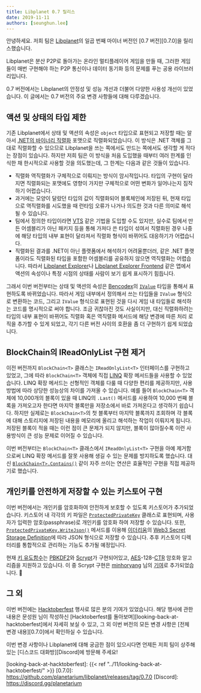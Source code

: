 ```yaml
---
title: Libplanet 0.7 릴리스
date: 2019-11-11
authors: [seunghun.lee]
---
```


안녕하세요. 저희 팀은 [Libplanet]의 일곱 번째 마이너 버전인 [0.7 버전][0.7.0]을 릴리스했습니다.

Libplanet은 분산 P2P로 돌아가는 온라인 멀티플레이어 게임을 만들 때, 그러한 게임들이 매번 구현해야 하는 P2P 통신이나 데이터 동기화 등의 문제를 푸는 공용 라이브러리입니다.

0.7 버전에서는 Libplanet의 안정성 및 성능 개선과 더불어 다양한 사용성 개선이 있었습니다. 이 글에서는 0.7 버전의 주요 변경 사항들에 대해 다루겠습니다.

[Libplanet]: https://libplanet.io/

액션 및 상태의 타입 제한
------------------------

기존 Libplanet에서 상태 및 액션의 속성은 `object` 타입으로 표현되고 저장할 때는 알아서 [.NET의 바이너리 직렬화][Binary Serialization] 포맷으로 직렬화되었습니다. 이 방식은 .NET 객체를 그대로 직렬화할 수 있으므로 Libplanet을 쓰는 쪽에서도 만드는 쪽에서도 생각할 게 적다는 장점이 있습니다. 하지만 저희 팀은 이 방식을 처음 도입했을 때부터 여러 한계를 인식한 채 한시적으로 사용할 것을 의도했는데, 그 한계는 다음과 같은 것들이 있습니다.

- 직렬화 역직렬화가 구체적으로 이뤄지는 방식이 암시적입니다. 타입의 구현이 달라지면 직렬화되는 포맷에도 영향이 가지만 구체적으로 어떤 변화가 일어나는지 짐작하기 어렵습니다.
- 과거에는 모양이 달랐던 타입의 값이 직렬화되어 블록체인에 저장된 뒤, 현재 타입으로 역직렬화를 시도했을 때 런타임 오류가 나거나 의도한 것과 다른 의미로 해석될 수 있습니다.
- 팀에서 정의한 타입이라면 [VTS] 같은 기법을 도입할 수도 있지만, 실수로 팀에서 만든 어셈블리가 아닌 패키지 등을 통해 가져다 쓴 타입이 섞여서 직렬화된 경우 나중에 해당 타입의 내부 표현이 달라져서 직렬화 형식이 바뀌어도 대응하기가 어렵습니다.
- 직렬화된 결과를 .NET이 아닌 플랫폼에서 해석하기 어려울뿐더러, 같은 .NET 플랫폼이라도 직렬화된 타입을 포함한 어셈블리를 공유하지 않으면 역직렬화는 어렵습니다. 따라서 [Libplanet Explorer]나 [Libplanet Explorer Frontend] 같은 앱에서 액션의 속성이나 특정 시점의 상태를 사람이 보기 쉽게 표시하기 힘듭니다.

[VTS]: https://docs.microsoft.com/en-us/dotnet/standard/serialization/version-tolerant-serialization
[Libplanet Explorer Frontend]: https://docs.microsoft.com/en-us/dotnet/standard/serialization/version-tolerant-serialization

그래서 이번 버전부터는 상태 및 액션의 속성은 [Bencodex]의 [`IValue`][IValue] 타입을 통해서 표현하도록 바뀌었습니다. 따라서 게임 내부에서 정의해서 쓰는 타입들을 `IValue` 형식으로 변환하는 코드, 그리고 `IValue` 형식으로 표현된 것을 다시 게임 내 타입들로 해석하는 코드를 명시적으로 써야 합니다. 조금 귀찮아진 것도 사실이지만, 대신 직렬화하려는 타입의 내부 표현이 바뀌어도 직렬화 혹은 역직렬화 메서드에 해당 변경에 따른 처리 로직을 추가할 수 있게 되었고, 각기 다른 버전 사이의 호환을 좀 더 구현하기 쉽게 되었습니다.

[Binary Serialization]: https://docs.microsoft.com/en-us/dotnet/standard/serialization/binary-serialization
[Libplanet Explorer]: https://github.com/planetarium/libplanet-explorer
[Bencodex]: https://github.com/planetarium/bencodex.net
[IValue]: https://github.com/planetarium/bencodex.net/blob/0.2.0/Bencodex/Types/IValue.cs


BlockChain<T>의 IReadOnlyList 구현 제거
---------------------------------------

이전 버전까지 `BlockChain<T>` 클래스는 `IReadOnlyList<T>` 인터페이스를 구현하고 있었고, 그에 따라 `BlockChain<T>` 객체에 직접 [LINQ] 확장 메서드들을 사용할 수 있었습니다. LINQ 확장 메서드는 선형적인 객체를 다룰 때 다양한 편리를 제공하지만, 사용 방법에 따라 상당한 성능상의 차이를 가져올 수 있습니다. 예를 들어 `BlockChain<T>` 객체에 10,000개의 블록이 있을 때 LINQ의 `.Last()` 메서드를 사용하여 10,000 번째 블록을 가져오고자 한다면 마지막 블록만을 저장소에서 바로 가져온다고 생각하기 쉽습니다. 하지만 실제로는 `BlockChain<T>`의 첫 블록부터 마지막 블록까지 조회하며 각 블록에 대해 스토리지에 저장된 내용을 메모리에 올리고 해석하는 작업이 이뤄지게 됩니다. 저장된 블록이 적을 때는 이런 점이 큰 문제가 되지 않지만, 블록이 많아질수록 이런 사용방식이 큰 성능 문제로 이어질 수 있습니다.

이번 버전부터는 `BlockChain<T>` 클래스에서 `IReadOnlyList<T>` 구현을 아예 제거함으로써 LINQ 확장 메서드를 잘못 사용해 생길 수 있는 문제를 방지하도록 했습니다. 대신 [`BlockChain<T>.Contains()`][BlockChain<T>.Contains] 같이 자주 쓰이는 연산은 효율적인 구현을 직접 제공하기로 했습니다.

[BlockChain<T>.Contains]: https://docs.libplanet.io/0.7.0/api/Libplanet.Blockchain.BlockChain-1.html#Libplanet_Blockchain_BlockChain_1_Contains_Libplanet_Blocks_Block__0__

[LINQ]: https://docs.microsoft.com/en-us/dotnet/csharp/programming-guide/concepts/linq/


개인키를 안전하게 저장할 수 있는 키스토어 구현
-----------------------------------------------

이번 버전에서는 개인키를 암호화하여 안전하게 보호할 수 있도록 키스토어가 추가되었습니다. 키스토어 내 각각의 키 파일은 [`ProtectedPrivateKey`][ProtectedPrivateKey] 클래스로 표현되며, 사용자가 입력한 암호(passphrase)로 개인키를 암호화 하여 저장할 수 있습니다. 또한, [`ProtectedPrivateKey.WriteJson()`][ProtectedPrivateKey.WriteJson] 메서드를 이용해 [이더리움][Ethereum]의 [Web3 Secret Storage Definition]에 따라 JSON 형식으로 저장할 수 있습니다. 추후 키스토어 디렉터리를 통합적으로 관리하는 기능도 추가될 예정입니다.

[ProtectedPrivateKey]: https://docs.libplanet.io/0.7.0/api/Libplanet.KeyStore.ProtectedPrivateKey.html
[ProtectedPrivateKey.WriteJson]: https://docs.libplanet.io/0.7.0/api/Libplanet.KeyStore.ProtectedPrivateKey.html#Libplanet_KeyStore_ProtectedPrivateKey_WriteJson_Stream_System_Nullable_Guid___

현재 [키 유도함수][Key Derive Function]는 [PBKDF2]와 [Scrypt]가 구현되어있고, [AES]-128-[CTR] 암호화 알고리즘을 지원하고 있습니다. 이 중 Scrypt 구현은 [minhoryang] 님의 [기여][#654]로 추가되었습니다. 🎉

[Ethereum]: https://en.wikipedia.org/wiki/Ethereum
[Web3 Secret Storage Definition]: https://github.com/ethereum/wiki/wiki/Web3-Secret-Storage-Definition
[Key Derive Function]: https://en.wikipedia.org/wiki/Key_derivation_function
[PBKDF2]: https://en.wikipedia.org/wiki/PBKDF2
[Scrypt]: https://en.wikipedia.org/wiki/Scrypt
[AES]: https://ko.wikipedia.org/wiki/%EA%B3%A0%EA%B8%89_%EC%95%94%ED%98%B8%ED%99%94_%ED%91%9C%EC%A4%80
[CTR]: https://ko.wikipedia.org/wiki/%EB%B8%94%EB%A1%9D_%EC%95%94%ED%98%B8_%EC%9A%B4%EC%9A%A9_%EB%B0%A9%EC%8B%9D#%EC%B9%B4%EC%9A%B4%ED%84%B0_(CTR)

[minhoryang]: https://github.com/minhoryang
[#654]: https://github.com/planetarium/libplanet/pull/654


그 외
----

이번 버전에는 [Hacktoberfest] 행사로 많은 분의 기여가 있었습니다. 해당 행사에 관한 내용은 문성원 님이 작성하신 [Hacktoberfest를 돌아보며][looking-back-at-hacktoberfest]에서 자세히 보실 수 있고, 그 외 이번 버전의 모든 변경 사항은 [전체 변경 내용][0.7.0]에서 확인하실 수 있습니다.

이번 변경 사항이나 Libplanet에 대해 궁금한 점이 있으시다면 언제든 저희 팀이 상주해 있는 [디스코드 대화방][Discord]에 방문해 주세요!

[Hacktoberfest]: https://hacktoberfest.digitalocean.com/
[looking-back-at-hacktoberfest]: {{< ref "../11/looking-back-at-hacktoberfest/" >}}
[0.7.0]: https://github.com/planetarium/libplanet/releases/tag/0.7.0
[Discord]: https://discord.gg/planetarium
